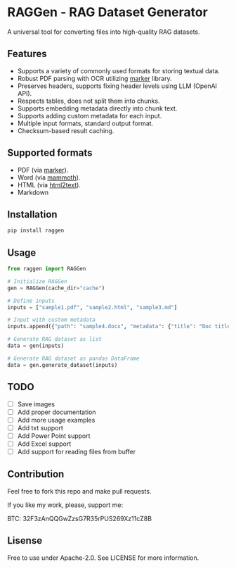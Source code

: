 # RAGGen - RAG Dataset Generator

A universal tool for converting files into high-quality RAG datasets.

## Features

- Supports a variety of commonly used formats for storing textual data.
- Robust PDF parsing with OCR utilizing [marker](https://github.com/VikParuchuri/marker) library.
- Preserves headers, supports fixing header levels using LLM (OpenAI API).
- Respects tables, does not split them into chunks.
- Supports embedding metadata directly into chunk text.
- Supports adding custom metadata for each input.
- Multiple input formats, standard output format.
- Checksum-based result caching.

## Supported formats

- PDF (via [marker](https://github.com/VikParuchuri/marker)).
- Word (via [mammoth](https://pypi.org/project/mammoth/)).
- HTML (via [html2text](https://pypi.org/project/html2text/)).
- Markdown 

## Installation

```bash
pip install raggen
```

## Usage

```python
from raggen import RAGGen

# Initialize RAGGen
gen = RAGGen(cache_dir="cache")

# Define inputs
inputs = ["sample1.pdf", "sample2.html", "sample3.md"]

# Input with custom metadata
inputs.append({"path": "sample4.docx", "metadata": {"title": "Doc title"}})

# Generate RAG dataset as list
data = gen(inputs)

# Generate RAG dataset as pandas DataFrame
data = gen.generate_dataset(inputs)
```

## TODO

- [ ] Save images
- [ ] Add proper documentation
- [ ] Add more usage examples
- [ ] Add txt support
- [ ] Add Power Point support
- [ ] Add Excel support
- [ ] Add support for reading files from buffer

## Contribution

Feel free to fork this repo and make pull requests.

If you like my work, please, support me:

BTC: 32F3zAnQQGwZzsG7R35rPUS269Xz11cZ8B

## Lisense

Free to use under Apache-2.0. See LICENSE for more information.
